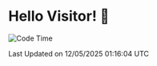 # Hello Visitor! 👋

<!--START_SECTION:waka-->
![Code Time](http://img.shields.io/badge/Code%20Time-20%20hrs%2048%20mins-blue)


 Last Updated on 12/05/2025 01:16:04 UTC
<!--END_SECTION:waka-->
